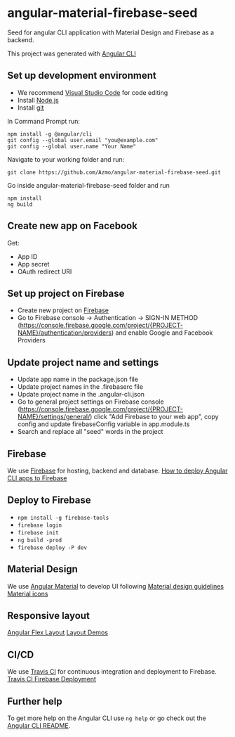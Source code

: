 # angular-material-firebase-seed
Seed for angular CLI application with Material Design and Firebase as a backend.

This project was generated with [Angular CLI](https://github.com/angular/angular-cli)

## Set up development environment
* We recommend [Visual Studio Code](https://code.visualstudio.com/) for code editing
* Install [Node.js](https://nodejs.org/en/)
* Install [git](https://git-scm.com/)

In Command Prompt run:
```
npm install -g @angular/cli
git config --global user.email "you@example.com"
git config --global user.name "Your Name"
```
Navigate to your working folder and run:
```
git clone https://github.com/Azmo/angular-material-firebase-seed.git
```
Go inside angular-material-firebase-seed folder and run
```
npm install
ng build 
```

## Create new app on Facebook
Get: 
* App ID
* App secret
* OAuth redirect URI

## Set up project on Firebase
* Create new project on [Firebase](https://console.firebase.google.com/)
* Go to Firebase console -> Authentication -> SIGN-IN METHOD (https://console.firebase.google.com/project/{PROJECT-NAME}/authentication/providers) and enable Google and Facebook Providers

## Update project name and settings
* Update app name in the package.json file
* Update project names in the .firebaserc file
* Update project name in the .angular-cli.json
* Go to general project settings on Firebase console
(https://console.firebase.google.com/project/{PROJECT-NAME}/settings/general/)
click "Add Firebase to your web app", copy config and update firebaseConfig variable in app.module.ts
* Search and replace all "seed" words in the project

## Firebase
We use [Firebase](https://firebase.google.com) for hosting, backend and database.
[How to deploy Angular CLI apps to Firebase](https://coryrylan.com/blog/deploy-angular-cli-apps-to-firebase)

## Deploy to Firebase
* `npm install -g firebase-tools`
* `firebase login`
* `firebase init`
* `ng build -prod`
* `firebase deploy -P dev`

## Material Design
We use [Angular Material](https://material.angular.io) to develop UI following [Material design guidelines](https://material.io/guidelines)
[Material icons](https://material.io/icons)

## Responsive layout
[Angular Flex Layout](https://github.com/angular/flex-layout)
[Layout Demos](https://tburleson-layouts-demos.firebaseapp.com/#/docs)

## CI/CD
We use [Travis CI](https://travis-ci.org) for continuous integration and deployment to Firebase.
[Travis CI Firebase Deployment](https://docs.travis-ci.com/user/deployment/firebase/)

## Further help
To get more help on the Angular CLI use `ng help` or go check out the [Angular CLI README](https://github.com/angular/angular-cli/blob/master/README.md).

